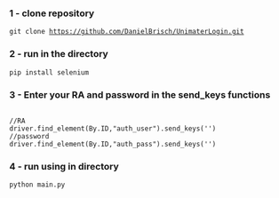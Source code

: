 ### 1 - clone repository
<code>git clone https://github.com/DanielBrisch/UnimaterLogin.git</code>

### 2 - run in the directory
<code>pip install selenium</code>

### 3 - Enter your RA and password in the send_keys functions
<code> 
//RA
driver.find_element(By.ID,"auth_user").send_keys('')
//password
driver.find_element(By.ID,"auth_pass").send_keys('')
</code>

### 4 - run using in directory

<code>python main.py</code>